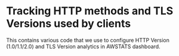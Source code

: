 # Tracking HTTP methods and TLS Versions used by clients

This contains various code that we use to configure HTTP Version (1.0/1.1/2.0) and TLS Version analytics in AWSTATS dashboard.


